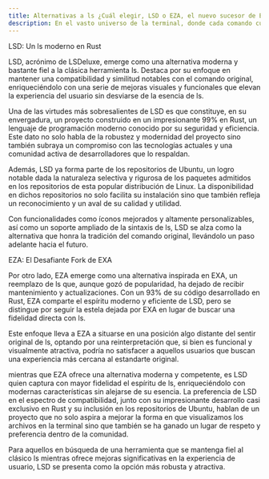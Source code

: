 ```yaml
---
title: Alternativas a ls ¿Cuál elegir, LSD o EZA, el nuevo sucesor de EXA?
description: En el vasto universo de la terminal, donde cada comando cuenta y cada segundo ahorra esfuerzos, la personalización y optimización del entorno se convierten en claves esenciales para una experiencia más eficiente y visualmente atractiva. LSD y EZA. Pero, ¿cuál de ellos se alza como la mejor opción para enriquecer nuestra interacción con la terminal?
---
```


LSD: Un ls moderno en Rust

LSD, acrónimo de LSDeluxe, emerge como una alternativa moderna y bastante fiel a la clásica herramienta ls. Destaca por su enfoque en mantener una compatibilidad y similitud notables con el comando original, enriqueciéndolo con una serie de mejoras visuales y funcionales que elevan la experiencia del usuario sin desviarse de la esencia de ls.

Una de las virtudes más sobresalientes de LSD es que constituye, en su envergadura, un proyecto construido en un impresionante 99% en Rust, un lenguaje de programación moderno conocido por su seguridad y eficiencia. Este dato no solo habla de la robustez y modernidad del proyecto sino también subraya un compromiso con las tecnologías actuales y una comunidad activa de desarrolladores que lo respaldan.

Además, LSD ya forma parte de los repositorios de Ubuntu, un logro notable dada la naturaleza selectiva y rigurosa de los paquetes admitidos en los repositorios de esta popular distribución de Linux. La disponibilidad en dichos repositorios no solo facilita su instalación sino que también refleja un reconocimiento y un aval de su calidad y utilidad.

Con funcionalidades como íconos mejorados y altamente personalizables, así como un soporte ampliado de la sintaxis de ls, LSD se alza como la alternativa que honra la tradición del comando original, llevándolo un paso adelante hacia el futuro.

EZA: El Desafiante Fork de EXA

Por otro lado, EZA emerge como una alternativa inspirada en EXA, un reemplazo de ls que, aunque gozó de popularidad, ha dejado de recibir mantenimiento y actualizaciones. Con un 93% de su código desarrollado en Rust, EZA comparte el espíritu moderno y eficiente de LSD, pero se distingue por seguir la estela dejada por EXA en lugar de buscar una fidelidad directa con ls.

Este enfoque lleva a EZA a situarse en una posición algo distante del sentir original de ls, optando por una reinterpretación que, si bien es funcional y visualmente atractiva, podría no satisfacer a aquellos usuarios que buscan una experiencia más cercana al estandarte original.

mientras que EZA ofrece una alternativa moderna y competente, es LSD quien captura con mayor fidelidad el espíritu de ls, enriqueciéndolo con modernas características sin alejarse de su esencia. La preferencia de LSD en el espectro de compatibilidad, junto con su impresionante desarrollo casi exclusivo en Rust y su inclusión en los repositorios de Ubuntu, hablan de un proyecto que no solo aspira a mejorar la forma en que visualizamos los archivos en la terminal sino que también se ha ganado un lugar de respeto y preferencia dentro de la comunidad.

Para aquellos en búsqueda de una herramienta que se mantenga fiel al clásico ls mientras ofrece mejoras significativas en la experiencia de usuario, LSD se presenta como la opción más robusta y atractiva.
